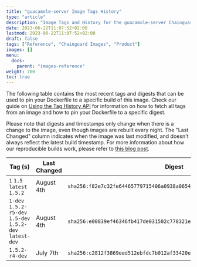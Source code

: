 ```yaml
---
title: "guacamole-server Image Tags History"
type: "article"
description: "Image Tags and History for the guacamole-server Chainguard Image"
date: 2023-06-22T11:07:52+02:00
lastmod: 2023-06-22T11:07:52+02:00
draft: false
tags: ["Reference", "Chainguard Images", "Product"]
images: []
menu:
  docs:
    parent: "images-reference"
weight: 700
toc: true
---
```


The following table contains the most recent tags and digests that can be used to pin your Dockerfile to a specific build of this image. Check our guide on [Using the Tag History API](/chainguard/chainguard-images/using-the-tag-history-api/) for information on how to fetch all tags from an image and how to pin your Dockerfile to a specific digest.

Please note that digests and timestamps only change when there is a change to the image, even though images are rebuilt every night. The "Last Changed" column indicates when the image was last modified, and doesn't always reflect the latest build timestamp. For more information about how our reproducible builds work, please refer to [this blog post](https://www.chainguard.dev/unchained/reproducing-chainguards-reproducible-image-builds).

| Tag (s)                                                    | Last Changed | Digest                                                                    |
|------------------------------------------------------------|--------------|---------------------------------------------------------------------------|
|  `1` `1.5` `latest` `1.5.2`                                | August 4th   | `sha256:f82e7c32fe64465779715406a0938a0654986d1173c6ea46e4d6fcbd06fcb7e9` |
|  `1-dev` `1.5.2-r5-dev` `1.5-dev` `1.5.2-dev` `latest-dev` | August 4th   | `sha256:e00839ef46346fb417de031502c778321e7dbdc5357e34f4f9378e10c29ae87a` |
|  `1.5.2-r4-dev`                                            | July 7th     | `sha256:c2812f3869eed512ebfdc7b012af33420e76bbdf06839bab1cbe3fde749afeaa` |
